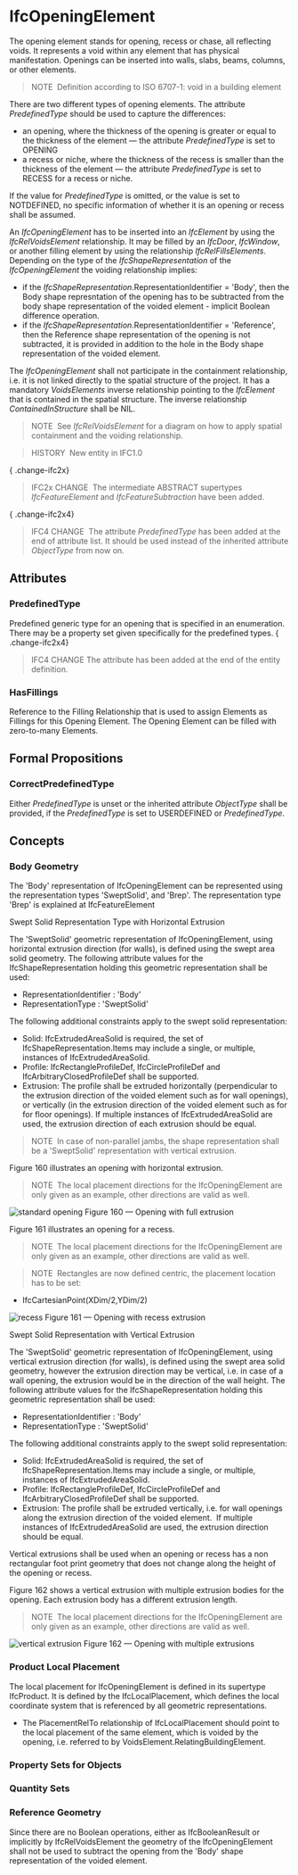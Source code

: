 # IfcOpeningElement

The opening element stands for opening, recess or chase, all reflecting voids. It represents a void within any element that has physical manifestation. Openings can be inserted into walls, slabs, beams, columns, or other elements.

> NOTE&nbsp; Definition according to ISO 6707-1: void in a building element

There are two different types of opening elements. The attribute _PredefinedType_ should be used to capture the differences:

* an opening, where the thickness of the opening is greater or equal to the thickness of the element &mdash;
  the attribute _PredefinedType_ is set to OPENING
* a recess or niche, where the thickness of the recess is smaller than the thickness of the element  &mdash;
  the attribute  _PredefinedType_ is set to RECESS for a recess or niche.

If the value for _PredefinedType_ is omitted, or the value is set to NOTDEFINED, no specific information of whether it is an opening or recess shall be assumed.

An _IfcOpeningElement_ has to be inserted into an _IfcElement_ by using the _IfcRelVoidsElement_ relationship. It may be filled by an _IfcDoor_, _IfcWindow_, or another filling element by using the relationship _IfcRelFillsElements_. Depending on the type of the _IfcShapeRepresentation_ of the _IfcOpeningElement_ the voiding relationship implies:

*  if the _IfcShapeRepresentation_.RepresentationIdentifier = 'Body', then the Body shape represntation of the opening has to be subtracted from the body shape representation of the voided element - implicit Boolean difference operation.
*  if the _IfcShapeRepresentation_.RepresentationIdentifier = 'Reference', then the Reference shape representation of the opening is not subtracted, it is provided in addition to the hole in the Body shape representation of the voided element.

The _IfcOpeningElement_ shall not participate in the containment relationship, i.e. it is not linked directly to the spatial structure of the project. It has a mandatory _VoidsElements_ inverse relationship pointing to the _IfcElement_ that is contained in the spatial structure. The inverse relationship _ContainedInStructure_ shall be NIL.

> NOTE&nbsp; See _IfcRelVoidsElement_ for a diagram on how to apply spatial containment and the voiding relationship.

> HISTORY&nbsp; New entity in IFC1.0

{ .change-ifc2x}
> IFC2x CHANGE&nbsp; The intermediate ABSTRACT supertypes _IfcFeatureElement_ and _IfcFeatureSubtraction_ have been added.

{ .change-ifc2x4}
> IFC4 CHANGE&nbsp; The attribute _PredefinedType_ has been added at the end of attribute list. It should be used instead of the inherited attribute _ObjectType_ from now on.

## Attributes

### PredefinedType
Predefined generic type for an opening that is specified in an enumeration. There may be a property set given specifically for the predefined types.
{ .change-ifc2x4}
> IFC4 CHANGE The attribute has been added at the end of the entity definition.

### HasFillings
Reference to the Filling Relationship that is used to assign Elements as Fillings for this Opening Element. The Opening Element can be filled with zero-to-many Elements.

## Formal Propositions

### CorrectPredefinedType
Either _PredefinedType_ is unset or the inherited attribute _ObjectType_ shall be provided, if the _PredefinedType_ is set to USERDEFINED or _PredefinedType_.

## Concepts

### Body Geometry

The 'Body' representation of IfcOpeningElement can be
represented using the representation types 'SweptSolid', and
'Brep'. The representation type 'Brep' is explained at
IfcFeatureElement


Swept Solid Representation Type with Horizontal
Extrusion


The 'SweptSolid' geometric representation of
IfcOpeningElement, using horizontal extrusion direction
(for walls), is defined using the swept area solid geometry. The
following attribute values for the IfcShapeRepresentation
holding this geometric representation shall be used:


* RepresentationIdentifier : 'Body'
* RepresentationType : 'SweptSolid'


The following additional constraints apply to the swept solid
representation:


* Solid: IfcExtrudedAreaSolid is required, the
set of IfcShapeRepresentation.Items may include a single,
or multiple, instances of IfcExtrudedAreaSolid.
* Profile: IfcRectangleProfileDef,
IfcCircleProfileDef and
IfcArbitraryClosedProfileDef shall be supported.
* Extrusion: The profile shall be extruded horizontally
(perpendicular to the extrusion direction of the voided
element such as for wall openings), or vertically (in the
extrusion direction of the voided element such as for for floor
openings). If multiple instances of IfcExtrudedAreaSolid
are used, the extrusion direction of each extrusion should be
equal.



>
> NOTE  In case of non-parallel jambs, the shape
> representation shall be a 'SweptSolid' representation with
> vertical extrusion.
>


Figure 160 illustrates an opening with horizontal extrusion.



> NOTE  The local placement directions for the IfcOpeningElement are only given as an example, other directions are valid as well.


![standard opening](../../../../figures/ifcopeningelement_horizontal-layout1.png)
Figure 160 — Opening with full extrusion


Figure 161 illustrates an opening for a recess.



> NOTE  The local placement directions for the IfcOpeningElement are only given as an example, other directions are valid as well.



> NOTE  Rectangles are now defined centric, the placement
> location has to be set:


* IfcCartesianPoint(XDim/2,YDim/2)


![recess](../../../../figures/ifcopeningelement_recess-layout1.png)
Figure 161 — Opening with recess extrusion


Swept Solid Representation with Vertical Extrusion


The 'SweptSolid' geometric representation of
IfcOpeningElement, using vertical extrusion direction (for
walls), is defined using the swept area solid geometry, however
the extrusion direction may be vertical, i.e. in case of a wall
opening, the extrusion would be in the direction of the wall
height. The following attribute values for the
IfcShapeRepresentation holding this geometric
representation shall be used:


* RepresentationIdentifier : 'Body'
* RepresentationType : 'SweptSolid'


The following additional constraints apply to the swept solid
 representation:


* Solid: IfcExtrudedAreaSolid is required, the
set of IfcShapeRepresentation.Items may include a single,
or multiple, instances of IfcExtrudedAreaSolid.
* Profile: IfcRectangleProfileDef,
IfcCircleProfileDef and
IfcArbitraryClosedProfileDef shall be supported.
* Extrusion: The profile shall be extruded vertically,
i.e. for wall openings along the extrusion direction of the
voided element.  If multiple instances of
IfcExtrudedAreaSolid are used, the extrusion direction
should be equal.


Vertical extrusions shall be used when an opening or recess
has a non rectangular foot print geometry that does not change
along the height of the opening or recess.


Figure 162 shows a vertical extrusion with multiple extrusion bodies for the opening. Each extrusion body has a different extrusion length.



> NOTE  The local placement directions for the IfcOpeningElement are only given as an example, other directions are valid as well.


![vertical extrusion](../../../../figures/ifcopeningelement_vertical-layout1.png)
Figure 162 — Opening with multiple extrusions



### Product Local Placement

The local placement for IfcOpeningElement is defined in
its supertype IfcProduct. It is defined by the
IfcLocalPlacement, which defines the local coordinate
system that is referenced by all geometric representations.


* The PlacementRelTo relationship of
IfcLocalPlacement should point to the local placement of
the same element, which is voided by the opening, i.e. referred
to by VoidsElement.RelatingBuildingElement.



### Property Sets for Objects


### Quantity Sets


### Reference Geometry

Since there are no Boolean operations, either as IfcBooleanResult or implicitly by IfcRelVoidsElement the geometry of the IfcOpeningElement shall not be used to subtract the opening from the 'Body' shape representation of the voided element.
